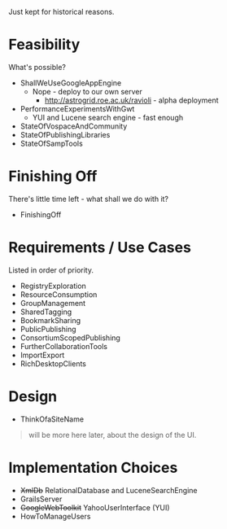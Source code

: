 Just kept for historical reasons.

# Feasibility #
What's possible?
  * ShallWeUseGoogleAppEngine
    * Nope - deploy to our own server
      * http://astrogrid.roe.ac.uk/ravioli - alpha deployment
  * PerformanceExperimentsWithGwt
    * YUI and Lucene search engine - fast enough
  * StateOfVospaceAndCommunity
  * StateOfPublishingLibraries
  * StateOfSampTools

# Finishing Off #
There's little time left - what shall we do with it?
  * FinishingOff

# Requirements / Use Cases #
Listed in order of priority.

  * RegistryExploration
  * ResourceConsumption
  * GroupManagement
  * SharedTagging
  * BookmarkSharing
  * PublicPublishing
  * ConsortiumScopedPublishing
  * FurtherCollaborationTools
  * ImportExport
  * RichDesktopClients


# Design #
  * ThinkOfaSiteName
> will be more here later, about the design of the UI.

# Implementation Choices #
  * <strike>XmlDb</strike> RelationalDatabase and LuceneSearchEngine
  * GrailsServer
  * <strike>GoogleWebToolkit</strike> YahooUserInterface (YUI)
  * HowToManageUsers